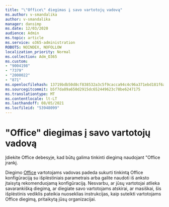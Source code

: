 ```yaml
---
title: "\"Office\" diegimas į savo vartotojų vadovą"
ms.author: v-smandalika
author: v-smandalika
manager: dansimp
ms.date: 12/03/2020
audience: Admin
ms.topic: article
ms.service: o365-administration
ROBOTS: NOINDEX, NOFOLLOW
localization_priority: Normal
ms.collection: Adm_O365
ms.custom:
- "9004198"
- "7379"
- "2000022"
- "871"
ms.openlocfilehash: 13719bdb50d8cf838532a3c5f9cacca94c4c96a371ebd181f6ab04b3c51db0a0
ms.sourcegitcommit: b5f7da89a650d2915dc652449623c78be6247175
ms.translationtype: MT
ms.contentlocale: lt-LT
ms.lasthandoff: 08/05/2021
ms.locfileid: "53948099"
---
```

# <a name="deploy-office-to-your-users-guide"></a>"Office" diegimas į savo vartotojų vadovą

Įdiekite Office debesyje, kad būtų galima tinkinti diegimą naudojant "Office įrankį.

Diegimo [Office](https://go.microsoft.com/fwlink/?linkid=2146451) vartotojams vadovas padeda sukurti tinkintą Office konfigūraciją su išplėstiniais parametrais arba galite naudoti iš anksto įtaisytą rekomenduojamą konfigūraciją. Nesvarbu, ar jūsų vartotojai atlieka savarankišką diegimą, ar diegiate savo vartotojams atskirai, ar masiškai, šis išplėstinis vediklis pateikia nuoseklias instrukcijas, kaip suteikti vartotojams Office diegimą, pritaikytą jūsų organizacijai.